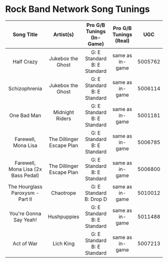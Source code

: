 # Rock Band Network Song Tunings

| Song Title | Artist(s) | Pro G/B Tunings (In-Game) | Pro G/B Tunings (Real) | UGC |
| :--------: | :-------: | :---------------: | :------------: | :------------: |
| Half Crazy | Jukebox the Ghost | G: E Standard<br>B: E Standard | same as in-game | 5005762 |
| Schizophrenia | Jukebox the Ghost | G: E Standard<br>B: E Standard | same as in-game | 5006114 |
| One Bad Man | Midnight Riders | G: E Standard<br>B: E Standard | same as in-game | 5001181 |
| Farewell, Mona Lisa | The Dillinger Escape Plan | G: E Standard<br>B: E Standard | same as in-game | 5006785
| Farewell, Mona Lisa (2x Bass Pedal) | The Dillinger Escape Plan | G: E Standard<br>B: E Standard | same as in-game | 5006800
| The Hourglass Paroxysm - Part II | Chaotrope | G: E Standard<br>B: Drop D | same as in-game | 5010012
| You're Gonna Say Yeah! | Hushpuppies | G: E Standard<br>B: E Standard | same as in-game | 5011488 |
| Act of War | Lich King | G: E Standard<br>B: E Standard | same as in-game | 5007213 |


